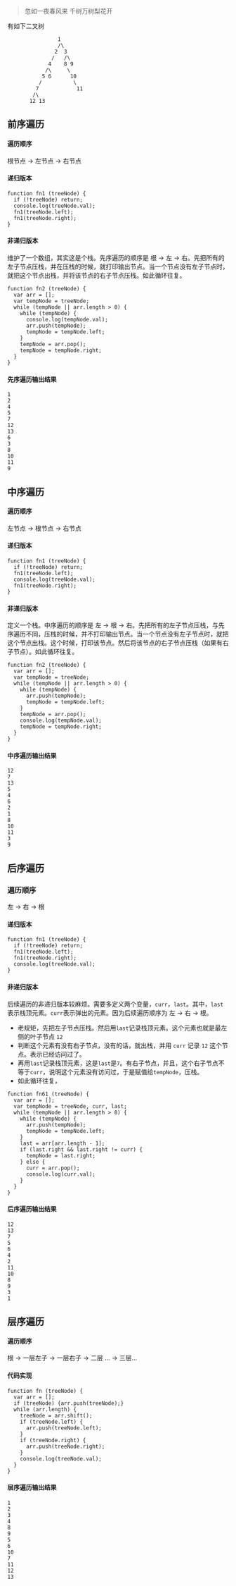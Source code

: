 > 忽如一夜春风来 千树万树梨花开

有如下二叉树
```
                1
                /\
               2  3
              /   /\
             4    8 9
            /\     \
           5 6      10
          /          \
         7            11 
        /\
       12 13
```

## 前序遍历

#### 遍历顺序
根节点 -> 左节点 -> 右节点

#### 递归版本
```
function fn1 (treeNode) {
  if (!treeNode) return;
  console.log(treeNode.val);
  fn1(treeNode.left);
  fn1(treeNode.right);
}
```

#### 非递归版本
维护了一个数组，其实这是个栈。先序遍历的顺序是 根 -> 左 -> 右。先把所有的左子节点压栈，并在压栈的时候，就打印输出节点。当一个节点没有左子节点时，就把这个节点出栈，并将该节点的右子节点压栈。如此循环往复。
```
function fn2 (treeNode) {
  var arr = [];
  var tempNode = treeNode;
  while (tempNode || arr.length > 0) {
    while (tempNode) {
      console.log(tempNode.val);
      arr.push(tempNode);
      tempNode = tempNode.left;
    }
    tempNode = arr.pop();
    tempNode = tempNode.right;
  }
}
```

#### 先序遍历输出结果
```
1
2
4
5
7
12
13
6
3
8
10
11
9
```

## 中序遍历

#### 遍历顺序
左节点 -> 根节点 -> 右节点

#### 递归版本
```
function fn1 (treeNode) {
  if (!treeNode) return;
  fn1(treeNode.left);
  console.log(treeNode.val);
  fn1(treeNode.right);
}
```

#### 非递归版本
定义一个栈。中序遍历的顺序是 左 -> 根 -> 右。先把所有的左子节点压栈，与先序遍历不同，压栈的时候，并不打印输出节点。当一个节点没有左子节点时，就把这个节点出栈。这个时候，打印该节点。然后将该节点的右子节点压栈（如果有右子节点）。如此循环往复。
```
function fn2 (treeNode) {
  var arr = [];
  var tempNode = treeNode;
  while (tempNode || arr.length > 0) {
    while (tempNode) {
      arr.push(tempNode);
      tempNode = tempNode.left;
    }
    tempNode = arr.pop();
    console.log(tempNode.val);
    tempNode = tempNode.right;
  }
}
```

#### 中序遍历输出结果
```
12
7
13
5
4
6
2
1
8
10
11
3
9
```

## 后序遍历

### 遍历顺序
左 -> 右 -> 根

#### 递归版本
```
function fn1 (treeNode) {
  if (!treeNode) return;
  fn1(treeNode.left);
  fn1(treeNode.right);
  console.log(treeNode.val);
}
```

#### 非递归版本

后续遍历的非递归版本较麻烦。需要多定义两个变量，`curr`，`last`。其中，`last`表示栈顶元素。`curr`表示弹出的元素。因为后续遍历顺序为 左 -> 右 -> 根。
- 老规矩，先把左子节点压栈。然后用`last`记录栈顶元素。这个元素也就是最左侧的叶子节点 `12` 
- 判断这个元素有没有右子节点，没有的话，就出栈，并用 `curr` 记录 `12` 这个节点。表示已经访问过了。
- 再用`last`记录栈顶元素，这是`last`是`7`。有右子节点，并且，这个右子节点不等于`curr`，说明这个元素没有访问过，于是赋值给`tempNode`，压栈。
- 如此循环往复，

```
function fn61 (treeNode) {
  var arr = [];
  var tempNode = treeNode, curr, last;
  while (tempNode || arr.length > 0) {
    while (tempNode) {
      arr.push(tempNode);
      tempNode = tempNode.left;
    }
    last = arr[arr.length - 1];
    if (last.right && last.right != curr) {
      tempNode = last.right;
    } else {
      curr = arr.pop();
      console.log(curr.val);
    }
  }
}
```
#### 后序遍历输出结果
```
12
13
7
5
6
4
2
11
10
8
9
3
1
```

## 层序遍历
#### 遍历顺序
根 -> 一层左子 -> 一层右子 -> 二层 ... -> 三层...

#### 代码实现
```
function fn (treeNode) {
  var arr = [];
  if (treeNode) {arr.push(treeNode);}
  while (arr.length) {
    treeNode = arr.shift();
    if (treeNode.left) {
      arr.push(treeNode.left);
    }
    if (treeNode.right) {
      arr.push(treeNode.right);
    }
    console.log(treeNode.val);
  }
}
```
#### 层序遍历输出结果
```
1
2
3
4
8
9
5
6
10
7
11
12
13
```